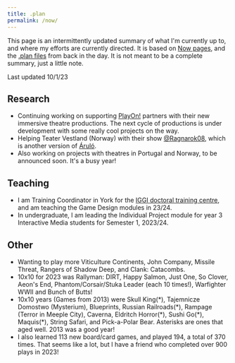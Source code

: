 ```yaml
---
title: .plan
permalink: /now/
---
```


This page is an intermittently updated summary of what I'm currently up to, and where my efforts are currently directed. It is based on [Now pages](https://nownownow.com/about), and the [.plan files](https://datatracker.ietf.org/doc/html/rfc1288) from back in the day. It is not meant to be a complete summary, just a little note.

Last updated 10/1/23

## Research
* Continuing working on supporting [PlayOn!](/projects/play-on) partners with their new immersive theatre productions. The next cycle of productions is under development with some really cool projects on the way.
* Helping Teater Vestland (Norway) with their show [@Ragnarok08](https://teatervestland.no/framsyningsliste/ragnarok08), which is another version of [Áruló](projects/áruló).
* Also working on projects with theatres in Portugal and Norway, to be announced soon. It's a busy year!

## Teaching
* I am Training Coordinator in York for the [IGGI doctoral training centre](https://www.iggi.org.uk), and am teaching the Game Design modules in 23/24. 
* In undergraduate, I am leading the Individual Project module for year 3 Interactive Media students for Semester 1, 2023/24.

## Other
* Wanting to play more Viticulture Continents, John Company, Missile Threat, Rangers of Shadow Deep, and Clank: Catacombs.
* 10x10 for 2023 was Rallyman: DIRT, Happy Salmon, Just One, So Clover, Aeon's End, Phantom/Corsair/Stuka Leader (each 10 times!), Warfighter WWII and Bunch of Butts!
* 10x10 years (Games from 2013) were Skull King(\*), Tajemnicze Domostwo (Mysterium), Blueprints, Russian Railroads(\*), Rampage (Terror in Meeple City), Caverna, Eldritch Horror(\*), Sushi Go(\*), Maquis(\*), String Safari, and Pick-a-Polar Bear. Asterisks are ones that aged well. 2013 was a good year!
* I also learned 113 new board/card games, and played 194, a total of 370 times. That seems like a lot, but I have a friend who completed over 900 plays in 2023! 